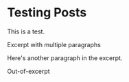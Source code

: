 # Testing Posts

This is a test.

Excerpt with multiple paragraphs
<!--more-->
Here's another paragraph in the excerpt.



Out-of-excerpt
